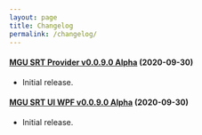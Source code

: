 ```yaml
---
layout: page
title: Changelog
permalink: /changelog/
---
```

#### [MGU SRT Provider v0.0.9.0 Alpha](https://github.com/kapdap/mgu-srt-provider/releases/download/0.0.9.0/mgu-srt-provider_v0.0.9.0.zip) (2020-09-30)
* Initial release.

#### [MGU SRT UI WPF v0.0.9.0 Alpha](https://github.com/kapdap/mgu-srt-ui-wpf/releases/download/0.0.9.0/mgu-srt-ui-wpf_v0.0.9.0.zip) (2020-09-30)
* Initial release.
